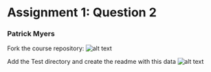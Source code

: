 # Assignment 1: Question 2

### Patrick Myers

Fork the course repository:
![alt text](https://github.com/pmyers16/ds4bme/blob/master/Test/question2.a.png "Logo Title Text 1")

Add the Test directory and create the readme with this data
![alt text](https://github.com/pmyers16/ds4bme/blob/master/Test/question2.b.png "Logo Title Text 1")
